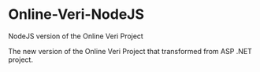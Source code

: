 # Online-Veri-NodeJS
NodeJS version of the Online Veri Project

The new version of the Online Veri Project that transformed from ASP .NET project.
